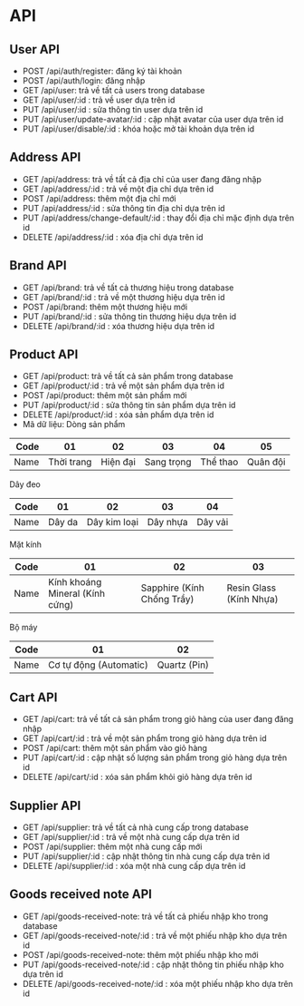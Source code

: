 # API
## User API
* POST /api/auth/register: đăng ký tài khoản
* POST /api/auth/login: đăng nhập
* GET /api/user: trả về tất cả users trong database
* GET /api/user/:id : trả về user dựa trên id
* PUT /api/user/:id : sửa thông tin user dựa trên id
* PUT /api/user/update-avatar/:id : cập nhật avatar của user dựa trên id
* PUT /api/user/disable/:id : khóa hoặc mở tài khoản dựa trên id
## Address API
* GET /api/address: trả về tất cả địa chỉ của user đang đăng nhập
* GET /api/address/:id : trả về một địa chỉ dựa trên id
* POST /api/address: thêm một địa chỉ mới
* PUT /api/address/:id : sửa thông tin địa chỉ dựa trên id
* PUT /api/address/change-default/:id : thay đổi địa chỉ mặc định dựa trên id
* DELETE /api/address/:id : xóa địa chỉ dựa trên id
## Brand API
* GET /api/brand: trả về tất cả thương hiệu trong database
* GET /api/brand/:id : trả về một thương hiệu dựa trên id
* POST /api/brand: thêm một thương hiệu mới
* PUT /api/brand/:id : sửa thông tin thương hiệu dựa trên id
* DELETE /api/brand/:id : xóa thương hiệu dựa trên id
## Product API
* GET /api/product: trả về tất cả sản phẩm trong database
* GET /api/product/:id : trả về một sản phẩm dựa trên id
* POST /api/product: thêm một sản phẩm mới
* PUT /api/product/:id : sửa thông tin sản phẩm dựa trên id
* DELETE /api/product/:id : xóa sản phẩm dựa trên id
* Mã dữ liệu:
Dòng sản phẩm

| Code |     01    |    02    |     03     |    04    |    05    |
|-----:|-----------|----------|------------|----------|----------|
| Name | Thời trang| Hiện đại | Sang trọng | Thể thao | Quân đội |

Dây đeo

Code | 01 | 02 | 03 | 04 |
--- | --- | --- | --- |--- |
Name | Dây da | Dây kim loại | Dây nhựa | Dây vải |

Mặt kính

Code | 01 | 02 | 03 |
--- | --- | --- | --- |
Name | Kính khoáng Mineral (Kính cứng) | Sapphire (Kính Chống Trầy) | Resin Glass (Kính Nhựa) |

Bộ máy

Code | 01 | 02 |
--- | --- | --- |
Name | Cơ tự động (Automatic) | Quartz (Pin) |

## Cart API
* GET /api/cart: trả về tất cả sản phẩm trong giỏ hàng của user đang đăng nhập
* GET /api/cart/:id : trả về một sản phẩm trong giỏ hàng dựa trên id
* POST /api/cart: thêm một sản phẩm vào giỏ hàng
* PUT /api/cart/:id : cập nhật số lượng sản phẩm trong giỏ hàng dựa trên id
* DELETE /api/cart/:id : xóa sản phẩm khỏi giỏ hàng dựa trên id

## Supplier API
* GET /api/supplier: trả về tất cả nhà cung cấp trong database
* GET /api/supplier/:id : trả về một nhà cung cấp dựa trên id
* POST /api/supplier: thêm một nhà cung cấp mới
* PUT /api/supplier/:id : cập nhật thông tin nhà cung cấp dựa trên id
* DELETE /api/supplier/:id : xóa một nhà cung cấp dựa trên id

## Goods received note API
* GET /api/goods-received-note: trả về tất cả phiếu nhập kho trong database
* GET /api/goods-received-note/:id : trả về một phiếu nhập kho dựa trên id
* POST /api/goods-received-note: thêm một phiếu nhập kho mới
* PUT /api/goods-received-note/:id : cập nhật thông tin phiếu nhập kho dựa trên id
* DELETE /api/goods-received-note/:id : xóa một phiếu nhập kho dựa trên id